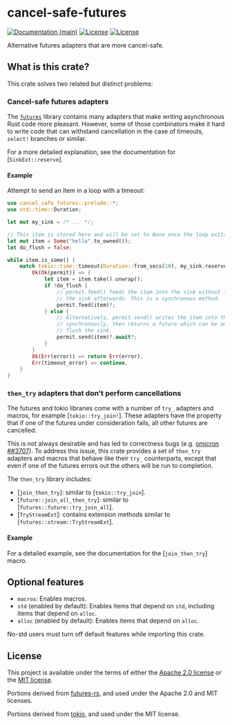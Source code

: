 # cancel-safe-futures

[![Documentation (main)](https://img.shields.io/badge/docs-main-brightgreen)](https://oxidecomputer.github.io/cancel-safe-futures/rustdoc/cancel_safe_futures/)
[![License](https://img.shields.io/badge/license-Apache-green.svg)](LICENSE-APACHE)
[![License](https://img.shields.io/badge/license-MIT-green.svg)](LICENSE-MIT)

Alternative futures adapters that are more cancel-safe.

## What is this crate?

This crate solves two related but distinct problems:

### Cancel-safe futures adapters

The [`futures`](https://docs.rs/futures/latest/futures/) library contains many adapters that
make writing asynchronous Rust code more pleasant. However, some of those combinators make it
hard to write code that can withstand cancellation in the case of timeouts, `select!` branches
or similar.

For a more detailed explanation, see the documentation for [`SinkExt::reserve`].

#### Example

Attempt to send an item in a loop with a timeout:

```rust
use cancel_safe_futures::prelude::*;
use std::time::Duration;

let mut my_sink = /* ... */;

// This item is stored here and will be set to None once the loop exits successfully.
let mut item = Some("hello".to_owned());
let do_flush = false;

while item.is_some() {
    match tokio::time::timeout(Duration::from_secs(10), my_sink.reserve()).await {
        Ok(Ok(permit)) => {
            let item = item.take().unwrap();
            if !do_flush {
                // permit.feed() feeds the item into the sink without flushing
                // the sink afterwards. This is a synchronous method.
                permit.feed(item)?;
            } else {
                // Alternatively, permit.send() writes the item into the sink
                // synchronously, then returns a future which can be awaited to
                // flush the sink.
                permit.send(item)?.await?;
            }
        }
        Ok(Err(error)) => return Err(error),
        Err(timeout_error) => continue,
    }
}

```

### `then_try` adapters that don't perform cancellations

The futures and tokio libraries come with a number of `try_` adapters and macros, for example
[`tokio::try_join!`]. These adapters have the property that if one of the futures under
consideration fails, all other futures are cancelled.

This is not always desirable and has led to correctness bugs (e.g. [omicron
##3707](https://github.com/oxidecomputer/omicron/pull/3707)). To address this issue, this crate
provides a set of `then_try` adapters and macros that behave like their `try_`
counterparts, except that even if one of the futures errors out the others will be run to
completion.

The `then_try` library includes:

* [`join_then_try`]: similar to [`tokio::try_join`].
* [`future::join_all_then_try`]: similar to [`futures::future::try_join_all`].
* [`TryStreamExt`]: contains extension methods similar to [`futures::stream::TryStreamExt`].

#### Example

For a detailed example, see the documentation for the [`join_then_try`] macro.

## Optional features

* `macros`: Enables macros.
* `std` (enabled by default): Enables items that depend on `std`, including items that depend on
  `alloc`.
* `alloc` (enabled by default): Enables items that depend on `alloc`.

No-std users must turn off default features while importing this crate.

## License

This project is available under the terms of either the [Apache 2.0 license](LICENSE-APACHE) or the [MIT
license](LICENSE-MIT).

Portions derived from [futures-rs](https://github.com/rust-lang/futures-rs), and used under the
Apache 2.0 and MIT licenses.

Portions derived from [tokio](https://github.com/tokio-rs/tokio), and used under the MIT license.

<!--
README.md is generated from README.tpl by cargo readme. To regenerate:

cargo install cargo-readme
cargo readme > README.md
-->
